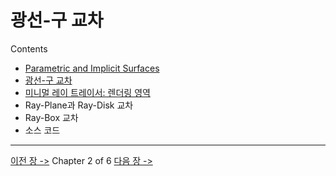 # 광선-구 교차

Contents
- [Parametric and Implicit Surfaces]()
- [광선-구 교차](광선-구-교차)
- [미니멀 레이 트레이서: 렌더링 영역](미니멀레이트레이서)
- Ray-Plane과 Ray-Disk 교차
- Ray-Box 교차
- 소스 코드



------------------------
[이전 장 ->](rt-A-Minimal-Ray-Tracer)          Chapter 2 of 6         [다음 장 ->](미니멀레이트레이서)
